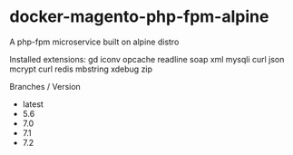 # docker-magento-php-fpm-alpine
A php-fpm microservice built on alpine distro

Installed extensions:
gd iconv opcache readline soap xml mysqli curl json mcrypt curl redis mbstring xdebug zip

Branches / Version
 - latest
 - 5.6
 - 7.0
 - 7.1
 - 7.2

